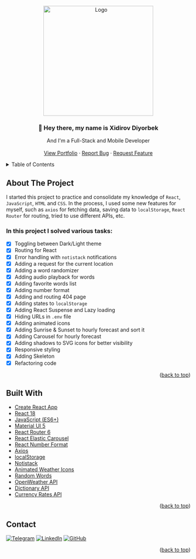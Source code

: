 <div id="top"></div>

<!-- PROJECT LOGO -->
<br />
<div align="center">
  <a href="https://megadev.uz">    
    <img src="https://s12.gifyu.com/images/SWNcv.jpg" alt="Logo" width="300" height="300"  title="he he boooi">
  </a>

  <h3 align="center">👋 Hey there, my name is Xidirov Diyorbek</h3>

  <p align="center">   
    And I'm a Full-Stack and Mobile Developer
    <br />
    <br />
    <a href="https://megadev.uz">View Portfolio</a>
    ·
    <a href="https://github.com/diyordeveloper/megadev">Report Bug</a>
    ·
    <a href="https://github.com/diyordeveloper/megadev/issues">Request Feature</a>
  </p>
</div>

<!-- TABLE OF CONTENTS -->
<details>
  <summary>Table of Contents</summary>
  <ul>
    <li><a href="#about-the-project">About The Project</a></li>
    <li><a href="#built-with">Built With</a></li>
    <li><a href="#contact">Contact</a></li>
  </ul>
</details>

<!-- ABOUT THE PROJECT -->

## About The Project

I started this project to practice and consolidate my knowledge of `React`, `JavaScript`, `HTML` and `CSS`. In the process, I used some new features for myself, such as `axios` for fetching data, saving data to `localStorage`, `React Router` for routing, tried to use different APIs, etc.

### In this project I solved various tasks:

- [x] Toggling between Dark/Light theme
- [x] Routing for React
- [x] Error handling with `notistack` notifications
- [x] Adding a request for the current location
- [x] Adding a word randomizer
- [x] Adding audio playback for words
- [x] Adding favorite words list
- [x] Adding number format
- [x] Adding and routing 404 page
- [x] Adding states to `localStorage`
- [x] Adding React Suspense and Lazy loading
- [x] Hiding URLs in `.env` file
- [x] Adding animated icons
- [x] Adding Sunrise & Sunset to hourly forecast and sort it
- [x] Adding Carousel for hourly forecast
- [x] Adding shadows to SVG icons for better visibility
- [x] Responsive styling
- [x] Adding Skeleton
- [x] Refactoring code

<p align="right">(<a href="#top">back to top</a>)</p>

## Built With

- [Create React App](https://create-react-app.dev/)
- [React 18](https://reactjs.org/)
- [JavaScript (ES6+)](https://www.javascript.com/)
- [Material UI 5](https://mui.com/)
- [React Router 6](https://reactrouter.com/)
- [React Elastic Carousel](https://github.com/sag1v/react-elastic-carousel)
- [React Number Format](https://github.com/s-yadav/react-number-format)
- [Axios](https://github.com/axios/axios)
- [localStorage](https://developer.mozilla.org/en-US/docs/Web/API/Window/localStorage)
- [Notistack](https://github.com/iamhosseindhv/notistack)
- [Animated Weather Icons](https://github.com/basmilius/weather-icons)
- [Random Words](https://github.com/apostrophecms/random-words)
- [OpenWeather API](https://openweathermap.org/api)
- [Dictionary API](https://dictionaryapi.dev/)
- [Currency Rates API](https://github.com/fawazahmed0/currency-api)

<p align="right">(<a href="#top">back to top</a>)</p>

<!-- CONTACT -->

## Contact

[![Telegram][telegram-shield]][telegram-url]
[![LinkedIn][linkedin-shield]][linkedin-url]
[![GitHub][github-shield]][github-url]

<p align="right">(<a href="#top">back to top</a>)</p>

<!-- MARKDOWN LINKS & IMAGES -->

[telegram-shield]: https://img.shields.io/badge/-Telegram-black.svg?style=for-the-badge&logo=telegram&colorB=555
[telegram-url]: https://t.me/diyorbekdeveloper
[linkedin-shield]: https://img.shields.io/badge/-LinkedIn-black.svg?style=for-the-badge&logo=linkedin&colorB=555
[linkedin-url]: https://www.linkedin.com/in/diyorbekdeveloper/
[github-shield]: https://img.shields.io/badge/-GitHub-black.svg?style=for-the-badge&logo=github&colorB=555
[github-url]: https://github.com/diyordeveloper
